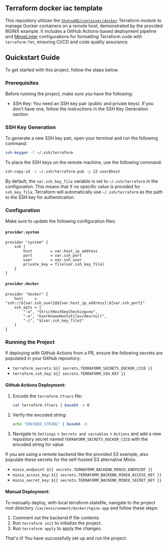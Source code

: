 ## Terraform docker iac template
This repository utilizes the [`ShatnoRD/container/docker`](https://registry.terraform.io/modules/ShatnoRD/container/docker/latest) Terraform module to manage Docker containers on a remote host, demonstrated by the provided NGINX example. It includes a GitHub Actions-based deployment pipeline and [MegaLinter](https://nvuillam.github.io/mega-linter/) configurations for formatting Terraform code with `terraform-fmt`, ensuring CI/CD and code quality assurance.

## Quickstart Guide

To get started with this project, follow the steps below.

### Prerequisites

Before running the project, make sure you have the following:

- SSH Key: You need an SSH key pair (public and private keys). If you don't have one, follow the instructions in the SSH Key Generation section.

### SSH Key Generation

To generate a new SSH key pair, open your terminal and run the following command:

```bash
ssh-keygen -f ~/.ssh/terraform
```

To place the SSH keys on the remote machine, use the following command:

```bash
ssh-copy-id -i ~/.ssh/terraform.pub -p 22 user@host
```

By default, the `var.ssh_key_file` variable is set to `~/.ssh/terraform` in the configuration. This means that if no specific value is provided for `ssh_key_file`, Terraform will automatically use `~/.ssh/terraform` as the path to the SSH key for authentication.

### Configuration

Make sure to update the following configuration files:

#### `provider.system`

```hcl
provider "system" {
    ssh {
        host        = var.host_ip_address
        port        = var.ssh_port
        user        = var.ssh_user
        private_key = file(var.ssh_key_file)
    }
}
```

#### `provider.docker`

```hcl
provider "docker" {
    host     = "ssh://${var.ssh_user}@${var.host_ip_address}:${var.ssh_port}"
    ssh_opts = [
        "-o", "StrictHostKeyChecking=no",
        "-o", "UserKnownHostsFile=/dev/null",
        "-i", "${var.ssh_key_file}"
    ]
}
```

### Running the Project

If deploying with GitHub Actions from a PR, ensure the following secrets are populated in your GitHub repository:

- `terraform_secrets`: `${{ secrets.TERRAFORM_SECRETS_DOCKER_CICD }}`
- `terraform_ssh_key`: `${{ secrets.TERRAFORM_SSH_KEY }}`

#### Github Actions Deployment:

1. Encode the `terraform.tfvars` file:
    ```bash
    cat terraform.tfvars | base64 -w 0
    ```
2. Verify the encoded string:
    ```bash
    echo "ENCODED_STRING" | base64 -d
    ```
3. Navigate to `Settings` > `Secrets and variables` > `Actions` and add a new repository secret named `TERRAFORM_SECRETS_DOCKER_CICD` with the encoded string for value

If you are using a remote backend like the provided S3 example, also populate these secrets for the self-hosted S3 alternative Minio:

- `minio_endpoint`: `${{ secrets.TERRAFORM_BACKEND_MINIO_ENDPOINT }}`
- `minio_access_key`: `${{ secrets.TERRAFORM_BACKEND_MINIO_ACCESS_KEY }}`
- `minio_secret_key`: `${{ secrets.TERRAFORM_BACKEND_MINIO_SECRET_KEY }}`

#### Manual Deployment:

To manually deploy, with  local terraform statefile, navigate to the project root directory `/iac/environment/docker/nginx-app` and follow these steps:
1. Comment out the backend.tf file contents
2. Run `terraform init` to initialize the project.
3. Run `terraform apply` to apply the changes.

That's it! You have successfully set up and run the project.